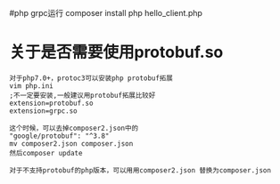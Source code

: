 #php grpc运行
    composer install
    php hello_client.php
# 关于是否需要使用protobuf.so
    对于php7.0+，protoc3可以安装php protobuf拓展
    vim php.ini
    ;不一定要安装,一般建议用protobuf拓展比较好
    extension=protobuf.so
    extension=grpc.so

    这个时候，可以去掉composer2.json中的
    "google/protobuf": "^3.8"
    mv composer2.json composer.json
    然后composer update

    对于不支持protobuf的php版本，可以用用composer2.json 替换为composer.json
